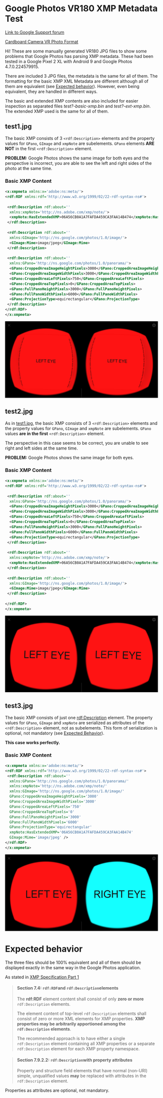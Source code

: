 
# Google Photos VR180 XMP Metadata Test

[Link to Google Support forum](https://support.google.com/photos/thread/935320?hl=en)

[Cardboard Camera VR Photo Format](https://developers.google.com/vr/reference/cardboard-camera-vr-photo-format)

Hi! These are some manually generated VR180 JPG files to show some problems that Google Photos has parsing XMP metadata. These had been tested in a Google Pixel 2 XL with Android 9 and Google Photos 4.7.0.224579915.

There are included 3 JPG files, the metadata is the same for all of them. The formatting for the basic XMP XML Metadata are different although all of them are equivalent (see [Expected behavior](#expected-behavior)). However, even being equivalent, they are handled in different ways.

The basic and extended XMP contents are also included for easier inspection as separated files _test?-basic-xmp.bin_ and _test?-ext-xmp.bin_. The extended XMP used is the same for all of them.

## test1.jpg
The basic XMP consists of 3 `<rdf:Description>` elements and the property values for `GPano`, `GImage` and `xmpNote` are subelements. `GPano` elements **ARE NOT** in the first `<rdf:Description>` element.

**PROBLEM:** Google Photos shows the same image for both eyes and the perspective is incorrect, you are able to see the left and right sides of the photo at the same time.

### Basic XMP Content
```xml
<x:xmpmeta xmlns:x='adobe:ns:meta/'>
<rdf:RDF xmlns:rdf='http://www.w3.org/1999/02/22-rdf-syntax-ns#'>

 <rdf:Description rdf:about=''
  xmlns:xmpNote='http://ns.adobe.com/xmp/note/'>
  <xmpNote:HasExtendedXMP>06A56CB0A1A7FAFDA459CA3FAA14B474</xmpNote:HasExtendedXMP>
 </rdf:Description>

 <rdf:Description rdf:about=''
  xmlns:GImage='http://ns.google.com/photos/1.0/image/'>
  <GImage:Mime>image/jpeg</GImage:Mime>
 </rdf:Description>

 <rdf:Description rdf:about=''
  xmlns:GPano='http://ns.google.com/photos/1.0/panorama/'>
  <GPano:CroppedAreaImageHeightPixels>3000</GPano:CroppedAreaImageHeightPixels>
  <GPano:CroppedAreaImageWidthPixels>3000</GPano:CroppedAreaImageWidthPixels>
  <GPano:CroppedAreaLeftPixels>750</GPano:CroppedAreaLeftPixels>
  <GPano:CroppedAreaTopPixels>0</GPano:CroppedAreaTopPixels>
  <GPano:FullPanoHeightPixels>3000</GPano:FullPanoHeightPixels>
  <GPano:FullPanoWidthPixels>6000</GPano:FullPanoWidthPixels>
  <GPano:ProjectionType>equirectangular</GPano:ProjectionType>
 </rdf:Description>
</rdf:RDF>
</x:xmpmeta>
```

![Left and right side are visible at the same time](test1-google-photos-screenshot.jpg)

## test2.jpg
As in [test1.jpg](#test1jpg), the basic XMP consists of 3 `<rdf:Description>` elements and the property values for `GPano`, `GImage` and `xmpNote` are subelements. `GPano` values **are in the first** `<rdf:Description>` element.

The perspective in this case seems to be correct, you are unable to see right and left sides at the same time.

**PROBLEM:** Google Photos shows the same image for both eyes.

### Basic XMP Content
```xml
<x:xmpmeta xmlns:x='adobe:ns:meta/'>
<rdf:RDF xmlns:rdf='http://www.w3.org/1999/02/22-rdf-syntax-ns#'>

 <rdf:Description rdf:about=''
  xmlns:GPano='http://ns.google.com/photos/1.0/panorama/'>
  <GPano:CroppedAreaImageHeightPixels>3000</GPano:CroppedAreaImageHeightPixels>
  <GPano:CroppedAreaImageWidthPixels>3000</GPano:CroppedAreaImageWidthPixels>
  <GPano:CroppedAreaLeftPixels>750</GPano:CroppedAreaLeftPixels>
  <GPano:CroppedAreaTopPixels>0</GPano:CroppedAreaTopPixels>
  <GPano:FullPanoHeightPixels>3000</GPano:FullPanoHeightPixels>
  <GPano:FullPanoWidthPixels>6000</GPano:FullPanoWidthPixels>
  <GPano:ProjectionType>equirectangular</GPano:ProjectionType>
 </rdf:Description>

 <rdf:Description rdf:about=''
  xmlns:xmpNote='http://ns.adobe.com/xmp/note/'>
  <xmpNote:HasExtendedXMP>06A56CB0A1A7FAFDA459CA3FAA14B474</xmpNote:HasExtendedXMP>
 </rdf:Description>

 <rdf:Description rdf:about=''
  xmlns:GImage='http://ns.google.com/photos/1.0/image/'>
  <GImage:Mime>image/jpeg</GImage:Mime>
 </rdf:Description>

</rdf:RDF>
</x:xmpmeta>
```
![Both eyes show the same image](test2-google-photos-screenshot.jpg)

## test3.jpg
The basic XMP consists of just one <rdf:Description> element. The property values for `GPano`, `GImage` and `xmpNote` are serialized as attributes of the `<rdf:Description>` element, not as subelements. This form of serialization is optional, not mandatory (see [Expected Behavior](#expected-behavior)).

**This case works perfectly.**

### Basic XMP Content
```xml
<x:xmpmeta xmlns:x='adobe:ns:meta/'>
<rdf:RDF xmlns:rdf='http://www.w3.org/1999/02/22-rdf-syntax-ns#'>
 <rdf:Description rdf:about=''
  xmlns:GPano='http://ns.google.com/photos/1.0/panorama/'
  xmlns:xmpNote='http://ns.adobe.com/xmp/note/'
  xmlns:GImage='http://ns.google.com/photos/1.0/image/'
  GPano:CroppedAreaImageHeightPixels='3000'
  GPano:CroppedAreaImageWidthPixels='3000'
  GPano:CroppedAreaLeftPixels='750'
  GPano:CroppedAreaTopPixels='0'
  GPano:FullPanoHeightPixels='3000'
  GPano:FullPanoWidthPixels='6000'
  GPano:ProjectionType='equirectangular'
  xmpNote:HasExtendedXMP='06A56CB0A1A7FAFDA459CA3FAA14B474'
  GImage:Mime='image/jpeg' />
</rdf:RDF>
</x:xmpmeta>
```
![Correct behavior](test3-google-photos-screenshot.jpg)

# Expected behavior
The three files should be 100% equivalent and all of them should be displayed exactly in the same way in the Google Photos application.

As stated in [XMP Specification Part 1](https://wwwimages2.adobe.com/content/dam/acom/en/devnet/xmp/pdfs/XMP%20SDK%20Release%20cc-2016-08/XMPSpecificationPart1.pdf)

> #### Section 7.4: `rdf:RDF`and `rdf:Description`elements
>The **rdf:RDF** element content shall consist of only **zero or more** `rdf:Description` elements.
>
>The element content of top-level `rdf:Description` elements shall consist of zero or more XML elements for 
XMP properties. **XMP properties may be arbitrarily apportioned among the `rdf:Description` elements**.
>
> The recommended approach is to have either a single `rdf:Description` element containing all XMP properties 
or a separate `rdf:Description` element for each XMP property namespace.

> #### Section 7.9.2.2: `rdf:Description`with property attributes
> Property and structure field elements that have normal (non-URI) simple, unqualified values **may** be replaced with attributes in the `rdf:Description` element.

Properties as attributes are optional, not mandatory.


